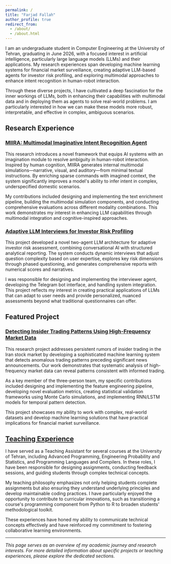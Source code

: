 ```yaml
---
permalink: /
title: "Farjad Fallah"
author_profile: true
redirect_from: 
  - /about/
  - /about.html
---
```



I am an undergraduate student in Computer Engineering at the University of Tehran, graduating in June 2026,  with a focused interest in artificial intelligence, particularly large language models (LLMs) and their applications. My research experiences span developing machine learning systems for financial market surveillance, creating adaptive LLM-based agents for investor risk profiling, and exploring multimodal approaches to enhance intent recognition in human-robot interaction.

Through these diverse projects, I have cultivated a deep fascination for the inner workings of LLMs, both in enhancing their capabilities with multimodal data and in deploying them as agents to solve real-world problems. I am particularly interested in how we can make these models more robust, interpretable, and effective in complex, ambiguous scenarios.

## Research Experience

### [MIIRA: Multimodal Imaginative Intent Recognition Agent](/research/miira)

This research introduces a novel framework that equips AI systems with an imagination module to resolve ambiguity in human-robot interaction. Inspired by human cognition, MIIRA generates internal multimodal simulations—narrative, visual, and auditory—from minimal textual instructions. By enriching sparse commands with imagined context, the system significantly improves a model's ability to infer intent in complex, underspecified domestic scenarios.

My contributions included designing and implementing the text enrichment pipeline, building the multimodal simulation components, and conducting comprehensive evaluations across different modality combinations. This work demonstrates my interest in enhancing LLM capabilities through multimodal integration and cognitive-inspired approaches.

### [Adaptive LLM Interviews for Investor Risk Profiling](/research/adaptive-llm-risk-profiling)

This project developed a novel two-agent LLM architecture for adaptive investor risk assessment, combining conversational AI with structured analytical reporting. The system conducts dynamic interviews that adjust question complexity based on user expertise, explores key risk dimensions through phased questioning, and generates comprehensive reports with numerical scores and narratives.

I was responsible for designing and implementing the interviewer agent, developing the Telegram bot interface, and handling system integration. This project reflects my interest in creating practical applications of LLMs that can adapt to user needs and provide personalized, nuanced assessments beyond what traditional questionnaires can offer.

## Featured Project

### [Detecting Insider Trading Patterns Using High-Frequency Market Data](/projects/insider-trading-detection)

This research project addresses persistent rumors of insider trading in the Iran stock market by developing a sophisticated machine learning system that detects anomalous trading patterns preceding significant news announcements. Our work demonstrates that systematic analysis of high-frequency market data can reveal patterns consistent with informed trading.

As a key member of the three-person team, my specific contributions included designing and implementing the feature engineering pipeline, developing novel evaluation metrics, creating statistical validation frameworks using Monte Carlo simulations, and implementing RNN/LSTM models for temporal pattern detection.

This project showcases my ability to work with complex, real-world datasets and develop machine learning solutions that have practical implications for financial market surveillance.

## [Teaching Experience](/teaching)

I have served as a Teaching Assistant for several courses at the University of Tehran, including Advanced Programming, Engineering Probability and Statistics, and Programming Languages and Compilers. In these roles, I have been responsible for designing assignments, conducting feedback sessions, and guiding students through complex technical concepts.

My teaching philosophy emphasizes not only helping students complete assignments but also ensuring they understand underlying principles and develop maintainable coding practices. I have particularly enjoyed the opportunity to contribute to curricular innovations, such as transitioning a course's programming component from Python to R to broaden students' methodological toolkit.

These experiences have honed my ability to communicate technical concepts effectively and have reinforced my commitment to fostering collaborative learning environments.

---

*This page serves as an overview of my academic journey and research interests. For more detailed information about specific projects or teaching experiences, please explore the dedicated sections.*